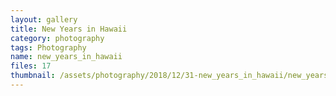 ```yaml
---
layout: gallery
title: New Years in Hawaii
category: photography
tags: Photography
name: new_years_in_hawaii
files: 17
thumbnail: /assets/photography/2018/12/31-new_years_in_hawaii/new_years_in_hawaii-6.jpg
---
```

